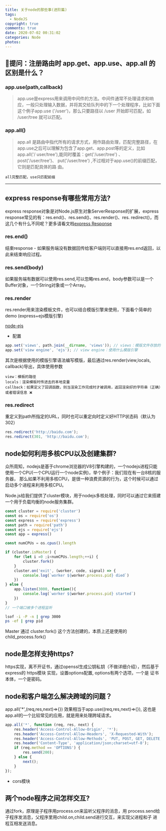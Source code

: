 ```yaml
---
title: 关于node的那些事(进阶篇)
tags:
  - NodeJS
copyright: true
comments: true
date: 2020-07-02 00:31:02
categories: Node
photos:
---
```


## 👨提问：注册路由时 app.get、app.use、app.all 的区别是什么？

### app.use(path,callback)

> app.use是express用来调用中间件的方法。中间件通常不处理请求和响应，一般只处理输入数据，并将其交给队列中的下一个处理程序，比如下面这个例子app.use
('/user')，那么只要路径以 /user 开始即可匹配，如 /user/tree 就可以匹配。

### app.all()

> app.all 是路由中指代所有的请求方式，用作路由处理，匹配完整路径，在app.use之后可以理解为包含了app.get、app.post等的定义，比如app.all('/
user/tree'),能同时覆盖：get('/user/tree') 、 post('/user/tree')、 put('/user/tree') ,不过相对于app.use()的前缀匹配，它则是匹配具体的路
由。

`all完整匹配，use只匹配前缀`

---
<!--more-->

## express response有哪些常用方法?
express response对象是对Node.js原生对象ServerResponse的扩展，express response常见的有：res.end()、res.send()、res.render()、res.
redirect()，而这几个有什么不同呢？更多请看文档[express Response](https://www.expressjs.com.cn/4x/api.html#res)

### res.end()
结束response - 如果服务端没有数据回传给客户端则可以直接用res.end返回，以此来结束响应过程。

### res.send(body)
如果服务端有数据可以使用res.send,可以忽略res.end，body参数可以是一个Buffer对象，一个String对象或一个Array。

### res.render
res.render用来渲染模板文件，也可以结合模版引擎来使用，下面看个简单的demo (express+ejs模版引擎)

[node-ejs](http://cdn.mydearest.cn/blog/images/node-ejs.png)

- 配置
```js
app.set('views', path.join(__dirname, 'views')); // views：模版文件存放的位置，默认是在项目根目录下
app.set('view engine', 'ejs'); // view engine：使用什么模版引擎
```

其次是根据使用的模版引擎语法编写模版，最后通过res.render(view,locals, callback)导出，具体使用参数

```
view：模板的路径
locals：渲染模板时传进去的本地变量
callback：如果定义了回调函数，则当渲染工作完成时才被调用，返回渲染好的字符串（正确）或者错误信息 ❌
```

### res.redirect
重定义到path所指定的URL，同时也可以重定向时定义好HTTP状态码（默认为302）
```js
res.redirect('http://baidu.com');
res.redirect(301, 'http://baidu.com');
```

## node如何利用多核CPU以及创建集群?
众所周知，nodejs是基于chrome浏览器的V8引擎构建的，一个nodejs进程只能使用一个CPU(一个CPU运行一个node实例)，举个例子：我们现在有一台8核的服务器，
那么如果不利用多核CPU，是很一种浪费资源的行为，这个时候可以通过启动多个进程来利用多核CPU。

Node.js给我们提供了cluster模块，用于nodejs多核处理，同时可以通过它来搭建一个用于负载均衡的node服务集群。
```js
const cluster = require('cluster')
const os = require('os')
const express = require('express')
const path = require('path')
const ejs = require('ejs')
const app = express()

const numCPUs = os.cpus().length

if (cluster.isMaster) {
    for (let i =0 ;i<numCPUs.length;++i) {
        cluster.fork()
    }
    cluster.on('exit', (worker, code, signal) => {
        console.log(`worker ${worker.process.pid} died`)
    })
} else {
    app.listen(3000, function(){
        console.log(`worker ${worker.process.pid} started`)
    })
}
// 一个端口被多个进程监听
```

```bash
lsof -i -P -n | grep 3000
ps -ef | grep pid
```

Master 通过 cluster.fork() 这个方法创建的，本质上还是使用的 child_process.fork()

## node是怎样支持https?
https实现，离不开证书，通过openssl生成公钥私钥（不做详细介绍），然后基于 express的 https模块 实现，设置options配置, options有两个选项，一个是
证书本体，一个是密码。

## node和客户端怎么解决跨域的问题？
app.all('*',(req,res,next)=>{}) 效果相当于app.use((req,res,next)=>{}), 这也是app.all的一个比较常见的应用，就是用来处理跨域请求。
```js
app.all('*', function (req, res, next) {
    res.header('Access-Control-Allow-Origin', '*');
    res.header('Access-Control-Allow-Headers', 'X-Requested-With');
    res.header('Access-Control-Allow-Methods', 'PUT, POST, GET, DELETE, OPTIONS');
    res.header('Content-Type', 'application/json;charset=utf-8');
    if (req.method == 'OPTIONS') {
        res.send(200);
    } else {
        next();
    }
});
```

- cors模块

## 两个node程序之间怎样交互?
通过fork，原理是子程序用process.on来监听父程序的消息，用 process.send给子程序发消息，父程序里用child.on,child.send进行交互，来实现父进程和子
进程互相发送消息。
